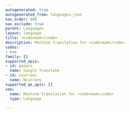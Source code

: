 ```yaml
---
autogenerated: true
autogenerated_from: languages.json
nav_order: 998
nav_exclude: true
parent: Languages
layout: language
title: <code>mam</code>
description: Machine translation for <code>mam</code>
codes:
- mam
family: []
supported_apis:
- id: google
  name: Google Translate
- id: niutrans
  name: Niutrans
supported_qe_apis: []
seo:
  name: Machine translation for <code>mam</code>
  type: Language

---
```


